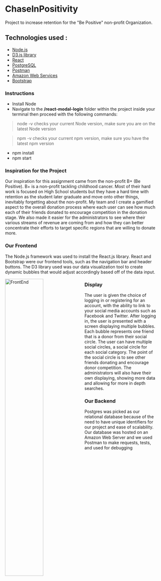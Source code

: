 # ChaseInPositivity
Project to increase retention for the "Be Positive" non-profit Organization.
## Technologies used :
+ [Node.js](https://nodejs.org/)
+ [D3.js library](https://d3js.org/)
+ [React](https://reactjs.org/)
+ [PostgreSQL](https://www.postgresql.org/)
+ [Postman](https://www.getpostman.com/)
+ [Amazon Web Services](https://aws.amazon.com/)
+ [Bootstrap](http://getbootstrap.com/)

### Instructions
- Install Node
- Navigate to the **/react-modal-login** folder within the project inside your terminal then proceed with the following commands:

> node -v checks your current Node version, make sure you are on the latest Node version

> npm -v checks your current npm version, make sure you have the latest npm version
- npm install
- npm start



 ### Inspiration for the Project

  Our inspiration for this assignment came from the non-profit B+ (Be Positive). B+ is a non-profit tackling childhood cancer. Most of their hard work is focused on High School students but they have a hard time with retention as the student later graduate and move onto other things, inevitably forgetting about the non-profit. My team and I create a gamified aspect to the overall donation process where each user can see how much each of their friends donated to encourage competition in the donation stage. We also made it easier for the administrators to see where their various streams of revenue are coming from and how they can better concentrate their efforts to target specific regions that are willing to donate more.


### Our Frontend
The Node.js framework was used to install the React.js library. React and Bootstrap were our frontend tools, such as the navigation bar and header buttons. The D3 library used was our data visualization tool to create dynamic bubbles that would adjust accordingly based off of the data input.


<img src="frontend.png"
    align="middle"
     alt="FrontEnd"
     style="float: left; margin-right: 10px; width: 50%; height: 50%" />

### Display
The user is given the choice of logging in or registering for an account, with the ability to link to your social media accounts such as Facebook and Twitter. After logging in, the user is presented with a screen displaying multiple bubbles. Each bubble represents one friend that is a donor from their social circle. The user can have multiple social circles, a social circle for each social category. The point of the social circle is to see other friends donating and encourage donor competition. The administrators will also have their own displaying, showing more data and allowing for more in depth searches.






### Our Backend
Postgres was picked as our relational database because of the need to have unique identifiers for our project and ease of scalability. Our database was hosted on an Amazon Web Server and we used Postman to make requests, tests, and used for debugging
